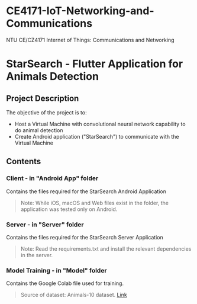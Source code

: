 # CE4171-IoT-Networking-and-Communications
NTU CE/CZ4171 Internet of Things: Communications and Networking

# StarSearch - Flutter Application for Animals Detection

## Project Description
The objective of the project is to:
- Host a Virtual Machine with convolutional neural network capability to do animal detection
- Create Android application ("StarSearch") to communicate with the Virtual Machine

## Contents
### Client - in "Android App" folder
Contains the files required for the StarSearch Android Application
> Note: While iOS, macOS and Web files exist in the folder, the application was tested only on Android.

### Server - in "Server" folder
Contains the files required for the StarSearch Server Application
> Note: Read the requirements.txt and install the relevant dependencies in the server.

### Model Training - in "Model" folder
Contains the Google Colab file used for training.
> Source of dataset: Animals-10 dataset. [Link](https://www.kaggle.com/datasets/alessiocorrado99/)
